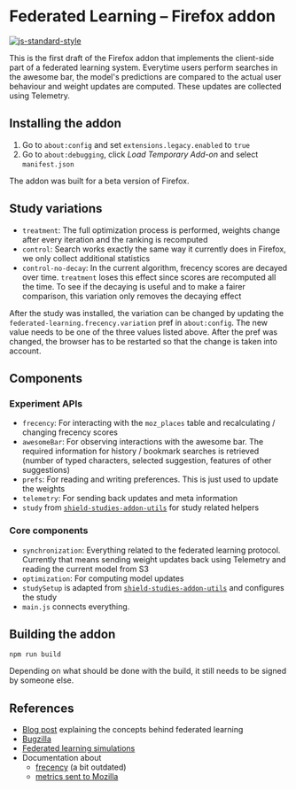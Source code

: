 # Federated Learning – Firefox addon

[![js-standard-style](https://cdn.rawgit.com/feross/standard/master/badge.svg)](https://github.com/feross/standard)

This is the first draft of the Firefox addon that implements the client-side part of a federated learning system.
Everytime users perform searches in the awesome bar, the model's predictions are compared to the actual user behaviour and weight updates are computed.
These updates are collected using Telemetry.

## Installing the addon

1. Go to `about:config` and set `extensions.legacy.enabled` to `true`
2. Go to `about:debugging`, click *Load Temporary Add-on* and select `manifest.json`

The addon was built for a beta version of Firefox.

## Study variations

- `treatment`: The full optimization process is performed, weights change after every iteration and the ranking is recomputed
- `control`: Search works exactly the same way it currently does in Firefox, we only collect additional statistics
- `control-no-decay`: In the current algorithm, frecency scores are decayed over time. `treatment` loses this effect since scores are recomputed all the time. To see if the decaying is useful and to make a fairer comparison, this variation only removes the decaying effect

After the study was installed, the variation can be changed by updating the `federated-learning.frecency.variation` pref in `about:config`.
The new value needs to be one of the three values listed above.
After the pref was changed, the browser has to be restarted so that the change is taken into account.

## Components

### Experiment APIs

- `frecency`: For interacting with the `moz_places` table and recalculating / changing frecency scores
- `awesomeBar`: For observing interactions with the awesome bar. The required information for history / bookmark searches is retrieved (number of typed characters, selected suggestion, features of other suggestions)
- `prefs`: For reading and writing preferences. This is just used to update the weights
- `telemetry`: For sending back updates and meta information
- `study` from [`shield-studies-addon-utils`](https://github.com/mozilla/shield-studies-addon-utils) for study related helpers

### Core components

- `synchronization`: Everything related to the federated learning protocol. Currently that means sending weight updates back using Telemetry and reading the current model from S3
- `optimization`: For computing model updates
- `studySetup` is adapted from [`shield-studies-addon-utils`](https://github.com/mozilla/shield-studies-addon-utils) and configures the study
- `main.js` connects everything.

## Building the addon

```
npm run build
```

Depending on what should be done with the build, it still needs to be signed by someone else.

## References

- [Blog post](https://florian.github.io/federated-learning/) explaining the concepts behind federated learning
- [Bugzilla](https://bugzilla.mozilla.org/show_bug.cgi?id=1462102)
- [Federated learning simulations](https://github.com/florian/federated-learning)
- Documentation about
   - [frecency](https://developer.mozilla.org/en-US/docs/Mozilla/Tech/Places/Frecency_algorithm) (a bit outdated)
   - [metrics sent to Mozilla](METRICS.md)
